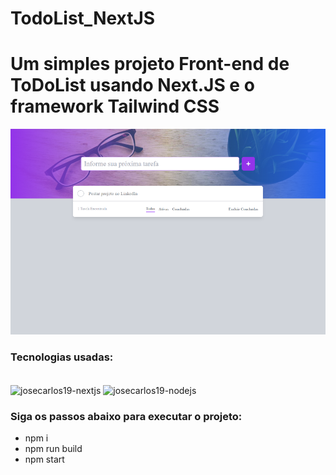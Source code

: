 # TodoList_NextJS
# Um simples projeto Front-end de ToDoList usando Next.JS e o framework Tailwind CSS

![Project Image](public/images/project.png "Project Image")

### Tecnologias usadas:

<div style="display: inline_block"><br>
  <img align="center" alt="josecarlos19-nextjs" height="60" width="60" src="https://cdn.jsdelivr.net/gh/devicons/devicon/icons/nextjs/nextjs-original-wordmark.svg">
  <img align="center" alt="josecarlos19-nodejs" height="80" width="80" src="https://cdn.jsdelivr.net/gh/devicons/devicon/icons/tailwindcss/tailwindcss-original-wordmark.svg">
</div>

### Siga os passos abaixo para executar o projeto:
- npm i
- npm run build
- npm start

